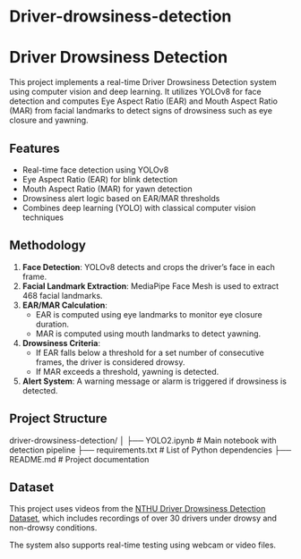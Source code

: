 # Driver-drowsiness-detection

# Driver Drowsiness Detection

This project implements a real-time Driver Drowsiness Detection system using computer vision and deep learning. It utilizes YOLOv8 for face detection and computes Eye Aspect Ratio (EAR) and Mouth Aspect Ratio (MAR) from facial landmarks to detect signs of drowsiness such as eye closure and yawning.

## Features

- Real-time face detection using YOLOv8
- Eye Aspect Ratio (EAR) for blink detection
- Mouth Aspect Ratio (MAR) for yawn detection
- Drowsiness alert logic based on EAR/MAR thresholds
- Combines deep learning (YOLO) with classical computer vision techniques

## Methodology

1. **Face Detection**: YOLOv8 detects and crops the driver’s face in each frame.
2. **Facial Landmark Extraction**: MediaPipe Face Mesh is used to extract 468 facial landmarks.
3. **EAR/MAR Calculation**:
   - EAR is computed using eye landmarks to monitor eye closure duration.
   - MAR is computed using mouth landmarks to detect yawning.
4. **Drowsiness Criteria**:
   - If EAR falls below a threshold for a set number of consecutive frames, the driver is considered drowsy.
   - If MAR exceeds a threshold, yawning is detected.
5. **Alert System**: A warning message or alarm is triggered if drowsiness is detected.

## Project Structure

driver-drowsiness-detection/
│
├── YOLO2.ipynb # Main notebook with detection pipeline
├── requirements.txt # List of Python dependencies
├── README.md # Project documentation

## Dataset

This project uses videos from the [NTHU Driver Drowsiness Detection Dataset](https://github.com/TNT-NTHU/DDD), which includes recordings of over 30 drivers under drowsy and non-drowsy conditions.

The system also supports real-time testing using webcam or video files.
